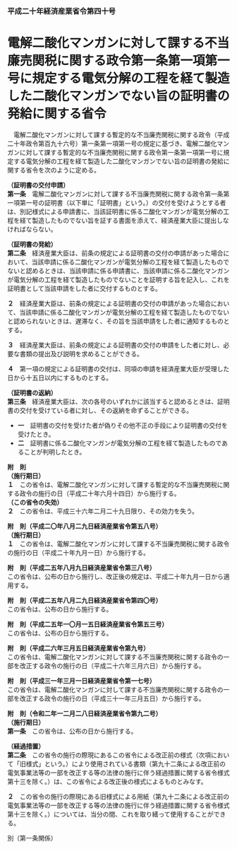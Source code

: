 ### 平成二十年経済産業省令第四十号  
# 電解二酸化マンガンに対して課する不当廉売関税に関する政令第一条第一項第一号に規定する電気分解の工程を経て製造した二酸化マンガンでない旨の証明書の発給に関する省令  
　電解二酸化マンガンに対して課する暫定的な不当廉売関税に関する政令（平成二十年政令第百九十六号）第一条第一項第一号の規定に基づき、電解二酸化マンガンに対して課する暫定的な不当廉売関税に関する政令第一条第一項第一号に規定する電気分解の工程を経て製造した二酸化マンガンでない旨の証明書の発給に関する省令を次のように定める。  
  
**（証明書の交付申請）**  
**第一条**　電解二酸化マンガンに対して課する不当廉売関税に関する政令第一条第一項第一号の証明書（以下単に「証明書」という。）の交付を受けようとする者は、別記様式による申請書に、当該証明書に係る二酸化マンガンが電気分解の工程を経て製造したものでない旨を証する書面を添えて、経済産業大臣に提出しなければならない。  
  
**（証明書の発給）**  
**第二条**　経済産業大臣は、前条の規定による証明書の交付の申請があった場合において、当該申請に係る二酸化マンガンが電気分解の工程を経て製造したものでないと認めるときは、当該申請に係る申請書に、当該申請に係る二酸化マンガンが電気分解の工程を経て製造したものでないことを証明する旨を記入し、これを証明書として当該申請をした者に交付するものとする。  
  
**２**　経済産業大臣は、前条の規定による証明書の交付の申請があった場合において、当該申請に係る二酸化マンガンが電気分解の工程を経て製造したものでないと認められないときは、遅滞なく、その旨を当該申請をした者に通知するものとする。  
  
**３**　経済産業大臣は、前条の規定による証明書の交付の申請をした者に対し、必要な書類の提出及び説明を求めることができる。  
  
**４**　第一項の規定による証明書の交付は、同項の申請を経済産業大臣が受理した日から十五日以内にするものとする。  
  
**（証明書の返納）**  
**第三条**　経済産業大臣は、次の各号のいずれかに該当すると認めるときは、証明書の交付を受けている者に対し、その返納を命ずることができる。  
* **一**　証明書の交付を受けた者が偽りその他不正の手段により証明書の交付を受けたとき。  
* **二**　証明書に係る二酸化マンガンが電気分解の工程を経て製造したものであることが判明したとき。  
  
**附　則**  
**（施行期日）**  
**１**　この省令は、電解二酸化マンガンに対して課する暫定的な不当廉売関税に関する政令の施行の日（平成二十年六月十四日）から施行する。  
**（この省令の失効）**  
**２**　この省令は、平成三十六年二月二十九日限り、その効力を失う。  
  
**附　則（平成二〇年八月二九日経済産業省令第五八号）**  
**（施行期日）**  
**１**　この省令は、電解二酸化マンガンに対して課する不当廉売関税に関する政令の施行の日（平成二十年九月一日）から施行する。  
  
**附　則（平成二五年八月九日経済産業省令第三八号）**  
この省令は、公布の日から施行し、改正後の規定は、平成二十年九月一日から適用する。  
  
**附　則（平成二五年八月二九日経済産業省令第四〇号）**  
この省令は、公布の日から施行する。  
  
**附　則（平成二五年一〇月一五日経済産業省令第五三号）**  
この省令は、公布の日から施行する。  
  
**附　則（平成二六年三月五日経済産業省令第九号）**  
この省令は、電解二酸化マンガンに対して課する不当廉売関税に関する政令の一部を改正する政令の施行の日（平成二十六年三月六日）から施行する。  
  
**附　則（平成三一年三月一日経済産業省令第一七号）**  
この省令は、電解二酸化マンガンに対して課する不当廉売関税に関する政令の一部を改正する政令の施行の日（平成三十一年三月五日）から施行する。  
  
**附　則（令和二年一二月二八日経済産業省令第九二号）**  
**（施行期日）**  
**第一条**　この省令は、公布の日から施行する。  
  
**（経過措置）**  
**第二条**　この省令の施行の際現にあるこの省令による改正前の様式（次項において「旧様式」という。）により使用されている書類（第九十二条による改正前の電気事業法等の一部を改正する等の法律の施行に伴う経過措置に関する省令様式第十三を除く。）は、この省令による改正後の様式によるものとみなす。  
  
**２**　この省令の施行の際現にある旧様式による用紙（第九十二条による改正前の電気事業法等の一部を改正する等の法律の施行に伴う経過措置に関する省令様式第十三を除く。）については、当分の間、これを取り繕って使用することができる。  
  
別（第一条関係）  

          
        